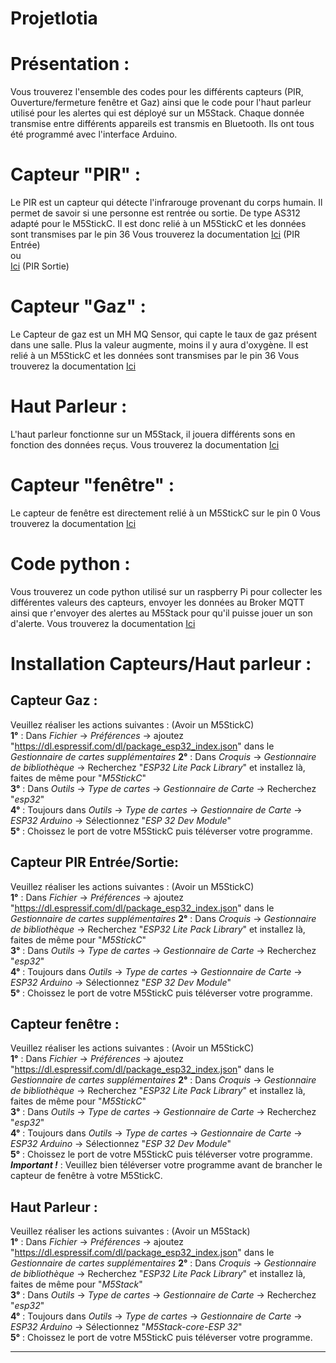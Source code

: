 # ProjetIotia

# Présentation :
Vous trouverez l'ensemble des codes pour les différents capteurs (PIR, Ouverture/fermeture fenêtre et Gaz) ainsi que le code pour l'haut parleur utilisé pour les alertes qui est déployé sur un M5Stack.
Chaque donnée transmise entre différents appareils est transmis en Bluetooth.
Ils ont tous été programmé avec l'interface Arduino. 

# Capteur "PIR" :  
Le PIR est un capteur qui détecte l'infrarouge provenant du corps humain. Il permet de savoir si une personne est rentrée ou sortie. De type AS312 adapté pour le M5StickC. Il est donc relié à un M5StickC et les données sont transmises par le pin 36
Vous trouverez la documentation [Ici](https://github.com/LENSAlex/ProjetIotia/blob/Code_Capteur/documentation/DocumentationPIR.adoc) (PIR Entrée)</br> ou </br> [Ici](https://github.com/LENSAlex/ProjetIotia/blob/Code_Capteur/documentation/DocumentationPIR_sortie.adoc) (PIR Sortie)

# Capteur "Gaz" : 
Le Capteur de gaz est un MH MQ Sensor, qui capte le taux de gaz présent dans une salle. Plus la valeur augmente, moins il y aura d'oxygène. Il est relié à un M5StickC et les données sont transmises par le pin 36
Vous trouverez la documentation [Ici](https://github.com/LENSAlex/ProjetIotia/blob/Code_Capteur/documentation/DocumentationGaz.adoc)

# Haut Parleur : 
L'haut parleur fonctionne sur un M5Stack, il jouera différents sons en fonction des données reçus. 
Vous trouverez la documentation [Ici](https://github.com/LENSAlex/ProjetIotia/blob/Code_Capteur/documentation/DocumentationHaut_parleur.adoc)

# Capteur "fenêtre" :
Le capteur de fenêtre est directement relié à un M5StickC sur le pin 0
Vous trouverez la documentation [Ici](https://github.com/LENSAlex/ProjetIotia/blob/Code_Capteur/documentation/DocumentationPorte.adoc)

# Code python : 
Vous trouverez un code python utilisé sur un raspberry Pi pour collecter les différentes valeurs des capteurs, envoyer les données au Broker MQTT ainsi que r'envoyer des alertes au M5Stack pour qu'il puisse jouer un son d'alerte. 
Vous trouverez la documentation [Ici](https://github.com/LENSAlex/ProjetIotia/blob/Code_Capteur/documentation/documentation_raspCapteurs.adoc)

# Installation Capteurs/Haut parleur :
## Capteur Gaz :
Veuillez réaliser les actions suivantes : (Avoir un M5StickC)</br>
**1°** : Dans *Fichier* -> *Préférences* -> ajoutez "https://dl.espressif.com/dl/package_esp32_index.json" dans le *Gestionnaire de cartes supplémentaires*
**2°** : Dans *Croquis* -> *Gestionnaire de bibliothèque* -> Recherchez "*ESP32 Lite Pack Library*" et installez là, faites de même pour "*M5StickC*"</br>
**3°** : Dans *Outils* -> *Type de cartes* -> *Gestionnaire de Carte* -> Recherchez "*esp32*"</br>
**4°** : Toujours dans *Outils* -> *Type de cartes* -> *Gestionnaire de Carte* -> *ESP32 Arduino* -> Sélectionnez "*ESP 32 Dev Module*"</br>
**5°** : Choissez le port de votre M5StickC puis téléverser votre programme. 
## Capteur PIR Entrée/Sortie:
Veuillez réaliser les actions suivantes : (Avoir un M5StickC)</br>
**1°** : Dans *Fichier* -> *Préférences* -> ajoutez "https://dl.espressif.com/dl/package_esp32_index.json" dans le *Gestionnaire de cartes supplémentaires*
**2°** : Dans *Croquis* -> *Gestionnaire de bibliothèque* -> Recherchez "*ESP32 Lite Pack Library*" et installez là, faites de même pour "*M5StickC*"</br>
**3°** : Dans *Outils* -> *Type de cartes* -> *Gestionnaire de Carte* -> Recherchez "*esp32*"</br>
**4°** : Toujours dans *Outils* -> *Type de cartes* -> *Gestionnaire de Carte* -> *ESP32 Arduino* -> Sélectionnez "*ESP 32 Dev Module*"</br>
**5°** : Choissez le port de votre M5StickC puis téléverser votre programme. 
## Capteur fenêtre :
Veuillez réaliser les actions suivantes : (Avoir un M5StickC)</br>
**1°** : Dans *Fichier* -> *Préférences* -> ajoutez "https://dl.espressif.com/dl/package_esp32_index.json" dans le *Gestionnaire de cartes supplémentaires*
**2°** : Dans *Croquis* -> *Gestionnaire de bibliothèque* -> Recherchez "*ESP32 Lite Pack Library*" et installez là, faites de même pour "*M5StickC*"</br>
**3°** : Dans *Outils* -> *Type de cartes* -> *Gestionnaire de Carte* -> Recherchez "*esp32*"</br>
**4°** : Toujours dans *Outils* -> *Type de cartes* -> *Gestionnaire de Carte* -> *ESP32 Arduino* -> Sélectionnez "*ESP 32 Dev Module*"</br>
**5°** : Choissez le port de votre M5StickC puis téléverser votre programme.</br>
***Important !*** : Veuillez bien téléverser votre programme avant de brancher le capteur de fenêtre à votre M5StickC. 
## Haut Parleur :
Veuillez réaliser les actions suivantes : (Avoir un M5Stack)</br>
**1°** : Dans *Fichier* -> *Préférences* -> ajoutez "https://dl.espressif.com/dl/package_esp32_index.json" dans le *Gestionnaire de cartes supplémentaires*
**2°** : Dans *Croquis* -> *Gestionnaire de bibliothèque* -> Recherchez "*ESP32 Lite Pack Library*" et installez là, faites de même pour "*M5Stack*"</br>
**3°** : Dans *Outils* -> *Type de cartes* -> *Gestionnaire de Carte* -> Recherchez "*esp32*"</br>
**4°** : Toujours dans *Outils* -> *Type de cartes* -> *Gestionnaire de Carte* -> *ESP32 Arduino* -> Sélectionnez "*M5Stack-core-ESP 32*"</br>
**5°** : Choissez le port de votre M5StickC puis téléverser votre programme.</br>

_________________________________________________________________________________________________________________________________________________________________________________
